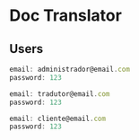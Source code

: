 # Doc Translator

## Users

```js
email: administrador@email.com
password: 123
```

```js
email: tradutor@email.com
password: 123
```

```js
email: cliente@email.com
password: 123
```
